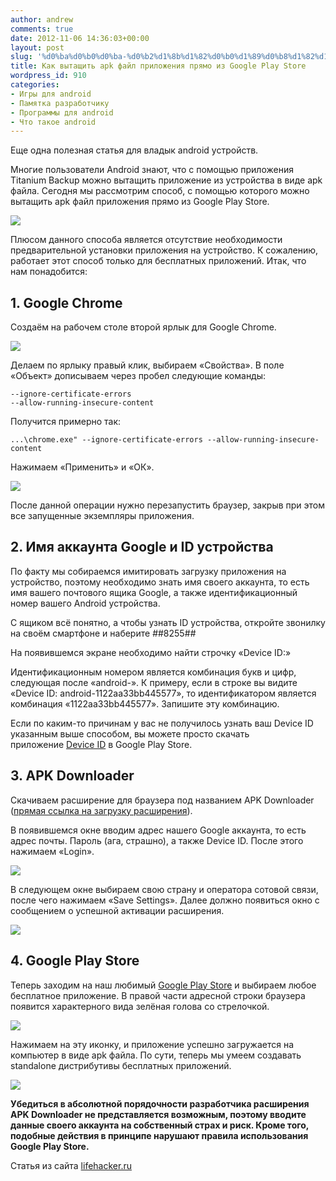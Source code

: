 ```yaml
---
author: andrew
comments: true
date: 2012-11-06 14:36:03+00:00
layout: post
slug: '%d0%ba%d0%b0%d0%ba-%d0%b2%d1%8b%d1%82%d0%b0%d1%89%d0%b8%d1%82%d1%8c-apk-%d1%84%d0%b0%d0%b9%d0%bb-%d0%bf%d1%80%d0%b8%d0%bb%d0%be%d0%b6%d0%b5%d0%bd%d0%b8%d1%8f-%d0%bf%d1%80%d1%8f%d0%bc%d0%be-%d0%b8'
title: Как вытащить apk файл приложения прямо из Google Play Store
wordpress_id: 910
categories:
- Игры для android
- Памятка разработчику
- Программы для android
- Что такое android
---
```


Еще одна полезная статья для владык android устройств.





Многие пользователи Android знают, что с помощью приложения Titanium Backup можно вытащить приложение из устройства в виде apk файла. Сегодня мы рассмотрим способ, с помощью которого можно вытащить apk файл приложения прямо из Google Play Store.





![](http://lifehacker.ru/wp-content/uploads/2012/05/04.png)




Плюсом данного способа является отсутствие необходимости предварительной установки приложения на устройство. К сожалению, работает этот способ только для бесплатных приложений. Итак, что нам понадобится:


 <!-- more -->


## 1. Google Chrome





Создаём на рабочем столе второй ярлык для Google Chrome.





![](http://lifehacker.ru/wp-content/uploads/2012/05/a.png)



Делаем по ярлыку правый клик, выбираем «Свойства». В поле «Объект» дописываем через пробел следующие команды:






	--ignore-certificate-errors
	--allow-running-insecure-content


Получится примерно так:

	...\chrome.exe" --ignore-certificate-errors --allow-running-insecure-content









Нажимаем «Применить» и «ОК».





![](http://lifehacker.ru/wp-content/uploads/2012/05/b.png)



После данной операции нужно перезапустить браузер, закрыв при этом все запущенные экземпляры приложения.





## 2. Имя аккаунта Google и ID устройства





По факту мы собираемся имитировать загрузку приложения на устройство, поэтому необходимо знать имя своего аккаунта, то есть имя вашего почтового ящика Google, а также идентификационный номер вашего Android устройства.





С ящиком всё понятно, а чтобы узнать ID устройства, откройте звонилку на своём смартфоне и наберите *#*#8255#*#*





На появившемся экране необходимо найти строчку «Device ID:»





Идентификационным номером является комбинация букв и цифр, следующая после «android-». К примеру, если в строке вы видите «Device ID: android-1122aa33bb445577», то идентификатором является комбинация «1122aa33bb445577». Запишите эту комбинацию.





Если по каким-то причинам у вас не получилось узнать ваш Device ID указанным выше способом, вы можете просто скачать приложение [Device ID](https://play.google.com/store/apps/details?id=com.redphx.deviceid) в Google Play Store.





## 3. APK Downloader





Скачиваем расширение для браузера под названием APK Downloader ([прямая ссылка на загрузку расширения](http://codekiem.com/apk-downloader/crx/1.2.1.crx)).





В появившемся окне вводим адрес нашего Google аккаунта, то есть адрес почты. Пароль (ага, страшно), а также Device ID. После этого нажимаем «Login».





![](http://lifehacker.ru/wp-content/uploads/2012/05/c.png)



В следующем окне выбираем свою страну и оператора сотовой связи, после чего нажимаем «Save Settings». Далее должно появиться окно с сообщением о успешной активации расширения.





![](http://lifehacker.ru/wp-content/uploads/2012/05/d.png)



## 4. Google Play Store





Теперь заходим на наш любимый [Google Play Store](https://play.google.com/) и выбираем любое бесплатное приложение. В правой части адресной строки браузера появится характерного вида зелёная голова со стрелочкой.





![](http://lifehacker.ru/wp-content/uploads/2012/05/e.png)



Нажимаем на эту иконку, и приложение успешно загружается на компьютер в виде apk файла. По сути, теперь мы умеем создавать standalone дистрибутивы бесплатных приложений.





![](http://lifehacker.ru/wp-content/uploads/2012/05/f.png)



**Убедиться в абсолютной порядочности разработчика расширения APK Downloader не представляется возможным, поэтому вводите данные своего аккаунта на собственный страх и риск. Кроме того, подобные действия в принципе нарушают правила использования Google Play Store.**





Статья из сайта [lifehacker.ru](http://lifehacker.ru/2012/05/30/kak-vytashhit-apk-fajjl-iz-google-play-store/)
